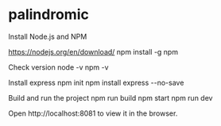 # palindromic

Install Node.js and NPM

https://nodejs.org/en/download/
npm install -g npm


Check version
node -v
npm -v


Install express
npm init
npm install express --no-save


Build and run the project
npm run build
npm start
npm run dev

Open http://localhost:8081 to view it in the browser.
